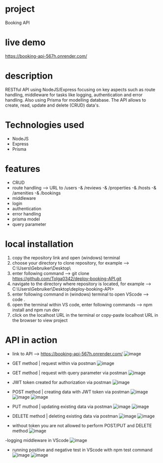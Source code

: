 # project

Booking API

# live demo 

https://booking-api-567h.onrender.com/

# description

RESTful API using NodeJS/Express focusing on key aspects such as route handling, middleware for tasks like logging, authentication and error handling. Also using Prisma for modelling database. The API allows to create, read, update and delete (CRUD) data's. 

# Technologies used

- NodeJS
- Express
- Prisma

# features 

- CRUD
- route handling --> URL to /users -& /reviews -& /properties -& /hosts -& /amenities -& /bookings
- middleware
- login
- authentication
- error handling
- prisma model
- query parameter

# local installation 

1. copy the repository link and open (windows) terminal
2. choose your directory to clone repository, for example --> C:\Users\Gebruiker\Desktop\
3. enter following command --> git clone https://github.com/Tolga0342/deploy-booking-API.git
4. navigate to the directory where repository is located, for example --> C:\Users\Gebruiker\Desktop\deploy-booking-API>
5. enter following command in (windows) terminal to open VScode --> code .
6. open the terminal within VS code, enter following commands --> npm install and npm run dev
7. click on the localhost URL in the terminal or copy-paste localhost URL in the browser to view project

# API in action 

- link to API --> https://booking-api-567h.onrender.com/
![image](https://github.com/user-attachments/assets/3bbf6959-95f7-416e-941f-58b7b110191b)

- GET method | request within via postman
![image](https://github.com/user-attachments/assets/2c906310-2cfe-4c83-91de-bfeaa04e1ffe)

- GET method | request with query parameter via postman
![image](https://github.com/user-attachments/assets/d51e8175-95ab-42a6-8559-87a2802c3a38)

- JWT token created for authorization via postman
![image](https://github.com/user-attachments/assets/dcae4bff-cfc7-4198-b66d-365580430786)

- POST method | creating data with JWT token via postman
![image](https://github.com/user-attachments/assets/4c3e1723-8bc5-4e30-b735-a15598a781be)
![image](https://github.com/user-attachments/assets/6a2b87ac-6d74-412b-9e3f-a6bc1a23a4c3)
![image](https://github.com/user-attachments/assets/a19a7d11-a775-4966-8bf4-850216c0f2a9)

- PUT muthod | updating existing data via postman
![image](https://github.com/user-attachments/assets/56d819d5-1594-4946-b081-eaecbacbdb7d)
![image](https://github.com/user-attachments/assets/2dded360-42bd-4f12-85c8-d00d1825b1b1)

- DELETE method | deleting existing data via postman
![image](https://github.com/user-attachments/assets/df19272e-b586-42e6-a1d9-b4ad863edac0)
![image](https://github.com/user-attachments/assets/f2e0427c-998a-4b6e-984a-f7044d31f01f)

- without token you are not allowed to perform POST/PUT and DELETE method
![image](https://github.com/user-attachments/assets/91399c95-e39b-4a43-b8bb-63f9576df816)

-logging middleware in VScode
![image](https://github.com/user-attachments/assets/98cb976d-fd50-4d85-a1e0-a19b64ea5535)

- running positive and negative test in VScode with npm test command
![image](https://github.com/user-attachments/assets/a5b2cbea-47c4-4af5-b490-0a1466189da0)
![image](https://github.com/user-attachments/assets/7acf5a7e-0957-4603-986d-39834ac3e29e)













 










